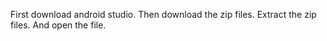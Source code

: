 First download android studio. 
Then download the zip files.
Extract the zip files. 
And open the file.
